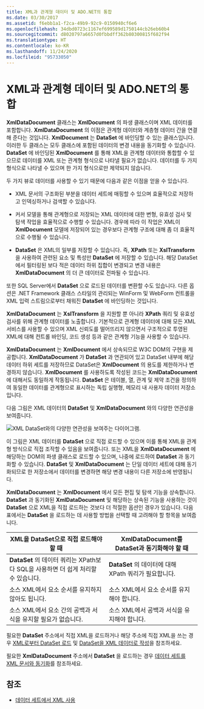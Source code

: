 ```yaml
---
title: XML과 관계형 데이터 및 ADO.NET의 통합
ms.date: 03/30/2017
ms.assetid: f6ebb1a1-f2ca-49b9-92c9-0150940cf6e6
ms.openlocfilehash: 34dbd0723c1167ef699589d1750144cb26eb60b4
ms.sourcegitcommit: d8020797a6657d0fbbdff362b80300815f682f94
ms.translationtype: HT
ms.contentlocale: ko-KR
ms.lasthandoff: 11/24/2020
ms.locfileid: "95733050"
---
```

# <a name="xml-integration-with-relational-data-and-adonet"></a>XML과 관계형 데이터 및 ADO.NET의 통합

**XmlDataDocument** 클래스는 **XmlDocument** 의 파생 클래스이며 XML 데이터를 포함합니다. **XmlDataDocument** 의 이점은 관계형 데이터와 계층형 데이터 간을 연결해 준다는 것입니다. **XmlDocument** 는 **DataSet** 에 바인딩할 수 있는 클래스입니다. 이러한 두 클래스는 모두 클래스에 포함된 데이터의 변경 내용을 동기화할 수 있습니다. **DataSet** 에 바인딩된 **XmlDocument** 를 통해 XML을 관계형 데이터와 통합할 수 있으므로 데이터를 XML 또는 관계형 형식으로 나타낼 필요가 없습니다. 데이터를 두 가지 형식으로 나타낼 수 있으며 한 가지 형식으로만 제약되지 않습니다.  
  
 두 가지 뷰로 데이터를 사용할 수 있기 때문에 다음과 같은 이점을 얻을 수 있습니다.  
  
- XML 문서의 구조화된 부분을 데이터 세트에 매핑할 수 있으며 효율적으로 저장하고 인덱싱하거나 검색할 수 있습니다.  
  
- 커서 모델을 통해 관계형으로 저장되는 XML 데이터에 대한 변형, 유효성 검사 및 탐색 작업을 효율적으로 수행할 수 있습니다. 경우에 따라 이 작업은 XML이 **XmlDocument** 모델에 저장되어 있는 경우보다 관계형 구조에 대해 좀 더 효율적으로 수행될 수 있습니다.  
  
- **DataSet** 은 XML의 일부를 저장할 수 있습니다. 즉, **XPath** 또는 **XslTransform** 을 사용하여 관련된 요소 및 특성만 **DataSet** 에 저장할 수 있습니다. 해당 DataSet에서 필터링된 보다 적은 데이터 하위 집합이 변경되고 변경 내용은 **XmlDataDocument** 의 더 큰 데이터로 전파될 수 있습니다.  
  
 또한 SQL Server에서 **DataSet** 으로 로드된 데이터를 변환할 수도 있습니다. 다른 옵션은 .NET Framework 클래스 스타일의 관리되는 WinForm 및 WebForm 컨트롤을 XML 입력 스트림으로부터 채워진 **DataSet** 에 바인딩하는 것입니다.  
  
 **XmlDataDocument** 는 **XslTransform** 을 지원할 뿐 아니라 **XPath** 쿼리 및 유효성 검사를 위해 관계형 데이터를 노출합니다.  기본적으로 관계형 데이터에 대해 모든 XML 서비스를 사용할 수 있으며 XML 신뢰도를 떨어뜨리지 않으면서 구조적으로 투영된 XML에 대해 컨트롤 바인딩, 코드 생성 등과 같은 관계형 기능을 사용할 수 있습니다.  
  
 **XmlDataDocument** 는 **XmlDocument** 에서 상속되므로 W3C DOM의 구현을 제공합니다. **XmlDataDocument** 가 **DataSet** 과 연관되어 있고 DataSet 내부에 해당 데이터 하위 세트를 저장하므로 DataSet은 **XmlDocument** 의 용도를 제한하거나 변경하지 않습니다. **XmlDocument** 를 사용하도록 작성된 코드는 **XmlDataDocument** 에 대해서도 동일하게 작동됩니다. **DataSet** 은 테이블, 열, 관계 및 제약 조건을 정의하여 동일한 데이터를 관계형으로 표시하는 독립 실행형, 메모리 내 사용자 데이터 저장소입니다.  
  
 다음 그림은 XML 데이터의 **DataSet** 및 **XmlDataDocument** 와의 다양한 연관성을 보여줍니다.
  
 ![XML DataSet와의 다양한 연관성을 보여주는 다이어그램.](./media/xml-integration-with-relational-data-and-adonet/xml-integration-relational-data-adodotnet.gif)  
  
 이 그림은 XML 데이터를 **DataSet** 으로 직접 로드할 수 있으며 이를 통해 XML을 관계형 방식으로 직접 조작할 수 있음을 보여줍니다. 또는 XML을 **XmlDataDocument** 에 해당하는 DOM의 파생 클래스로 로드할 수 있으며, 나중에 로드하여 **DataSet** 과 동기화할 수 있습니다. **DataSet** 및 **XmlDataDocument** 는 단일 데이터 세트에 대해 동기화되므로 한 저장소에서 데이터를 변경하면 해당 변경 내용이 다른 저장소에 반영됩니다.  
  
 **XmlDataDocument** 는 **XmlDocument** 에서 모든 편집 및 탐색 기능을 상속합니다. **DataSet** 과 동기화된 **XmlDataDocument** 및 해당하는 상속된 기능을 사용하는 것이 **DataSet** 으로 XML을 직접 로드하는 것보다 더 적절한 옵션인 경우가 있습니다. 다음 표에서는 **DataSet** 을 로드하는 데 사용할 방법을 선택할 때 고려해야 할 항목을 보여줍니다.  
  
|XML을 DataSet으로 직접 로드해야 할 때|XmlDataDocument를 DataSet과 동기화해야 할 때|  
|----------------------------------------------|-----------------------------------------------------------|  
|**DataSet** 의 데이터 쿼리는 XPath보다 SQL을 사용하면 더 쉽게 처리할 수 있습니다.|**DataSet** 의 데이터에 대해 XPath 쿼리가 필요합니다.|  
|소스 XML에서 요소 순서를 유지하지 않아도 됩니다.|소스 XML에서 요소 순서를 유지해야 합니다.|  
|소스 XML에서 요소 간의 공백과 서식을 유지할 필요가 없습니다.|소스 XML에서 공백과 서식을 유지해야 합니다.|  
  
 필요한 **DataSet** 주소에서 직접 XML을 로드하거나 해당 주소에 직접 XML을 쓰는 경우 [XML로부터 DataSet 로드](../../../framework/data/adonet/dataset-datatable-dataview/loading-a-dataset-from-xml.md) 및 [DataSet을 XML 데이터로 작성](../../../framework/data/adonet/dataset-datatable-dataview/writing-dataset-contents-as-xml-data.md)을 참조하세요.  
  
 필요한 **XmlDataDocument** 주소에서 **DataSet** 을 로드하는 경우 [데이터 세트를 XML 문서와 동기화](../../../framework/data/adonet/dataset-datatable-dataview/dataset-and-xmldatadocument-synchronization.md)를 참조하세요.  
  
## <a name="see-also"></a>참조

- [데이터 세트에서 XML 사용](../../../framework/data/adonet/dataset-datatable-dataview/using-xml-in-a-dataset.md)
